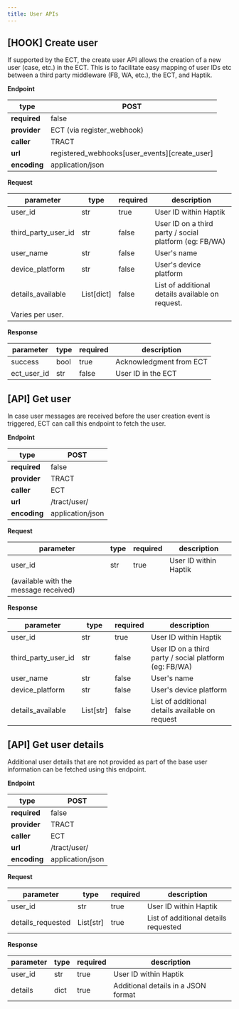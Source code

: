 ```yaml
---
title: User APIs
---
```


## [HOOK] Create user

If supported by the ECT, the create user API allows the creation of a new user (case, etc.) in the ECT. This is to facilitate easy mapping of user IDs etc between a third party middleware (FB, WA, etc.), the ECT, and Haptik.

**Endpoint**

| **type** | POST |
| --- | --- |
| **required** | false |
| **provider** | ECT (via register\_webhook) |
| **caller** | TRACT |
| **url** | registered\_webhooks[user\_events][create\_user] |
| **encoding** | application/json |

**Request**

| **parameter** | **type** | **required** | **description** |
| --- | --- | --- | --- |
| user\_id | str | true | User ID within Haptik |
| third\_party\_user\_id | str | false | User ID on a third party / social platform (eg: FB/WA) |
| user\_name | str | false | User&#39;s name |
| device\_platform | str | false | User&#39;s device platform |
| details\_available | List[dict] | false | List of additional details available on request.
Varies per user. |

**Response**

| **parameter** | **type** | **required** | **description** |
| --- | --- | --- | --- |
| success | bool | true | Acknowledgment from ECT |
| ect\_user\_id | str | false | User ID in the ECT |


## [API] Get user

In case user messages are received before the user creation event is triggered, ECT can call this endpoint to fetch the user.

**Endpoint**

| **type** | POST |
| --- | --- |
| **required** | false |
| **provider** | TRACT |
| **caller** | ECT |
| **url** | /tract/user/ |
| **encoding** | application/json |

**Request**

| **parameter** | **type** | **required** | **description** |
| --- | --- | --- | --- |
| user\_id | str | true | User ID within Haptik
(available with the message received) |

**Response**

| **parameter** | **type** | **required** | **description** |
| --- | --- | --- | --- |
| user\_id | str | true | User ID within Haptik |
| third\_party\_user\_id | str | false | User ID on a third party / social platform (eg: FB/WA) |
| user\_name | str | false | User&#39;s name |
| device\_platform | str | false | User&#39;s device platform |
| details\_available | List[str] | false | List of additional details available on request |


## [API] Get user details

Additional user details that are not provided as part of the base user information can be fetched using this endpoint.

**Endpoint**

| **type** | POST |
| --- | --- |
| **required** | false |
| **provider** | TRACT |
| **caller** | ECT |
| **url** | /tract/user/ |
| **encoding** | application/json |

**Request**

| **parameter** | **type** | **required** | **description** |
| --- | --- | --- | --- |
| user\_id | str | true | User ID within Haptik |
| details\_requested | List[str] | true | List of additional details requested |

**Response**

| **parameter** | **type** | **required** | **description** |
| --- | --- | --- | --- |
| user\_id | str | true | User ID within Haptik |
| details | dict | true | Additional details in a JSON format |




